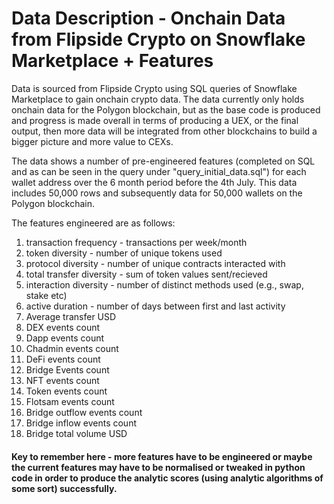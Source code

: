 # Data Description - Onchain Data from Flipside Crypto on Snowflake Marketplace + Features

Data is sourced from Flipside Crypto using SQL queries of Snowflake Marketplace to gain onchain crypto data. The data currently only holds onchain data for the Polygon blockchain, but as the base code is produced and progress is made overall in terms of producing a UEX, or the final output, then more data will be integrated from other blockchains to build a bigger picture and more value to CEXs.

The data shows a number of pre-engineered features (completed on SQL and as can be seen in the query under "query_initial_data.sql") for each wallet address over the 6 month period before the 4th July. This data includes 50,000 rows and subsequently data for 50,000 wallets on the Polygon blockchain.

The features engineered are as follows:

1. transaction frequency - transactions per week/month
2. token diversity - number of unique tokens used
3. protocol diversity - number of unique contracts interacted with
4. total transfer diversity - sum of token values sent/recieved
5. interaction diversity - number of distinct methods used (e.g., swap, stake etc)
6. active duration - number of days between first and last activity
7. Average transfer USD
8. DEX events count 
9. Dapp events count
10. Chadmin events count
11. DeFi events count
12. Bridge Events count
13. NFT events count
14. Token events count
15. Flotsam events count
16. Bridge outflow events count
17. Bridge inflow events count
18. Bridge total volume USD


#### Key to remember here - more features have to be engineered or maybe the current features may have to be normalised or tweaked in python code in order to produce the analytic scores (using analytic algorithms of some sort) successfully.